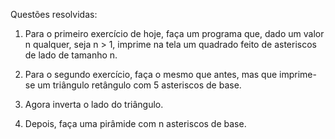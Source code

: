 Questões resolvidas:

1. Para o primeiro exercício de hoje, faça um programa que, dado um valor n qualquer, seja n > 1, imprime na tela um quadrado feito de asteriscos de lado de tamanho n.

2. Para o segundo exercício, faça o mesmo que antes, mas que imprime-se um triângulo retângulo com 5 asteriscos de base.

3. Agora inverta o lado do triângulo.

4. Depois, faça uma pirâmide com n asteriscos de base.
